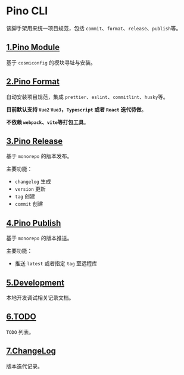 # Pino CLI

该脚手架用来统一项目规范，包括 `commit`、`format`、`release`、`publish`等。

## [1.Pino Module](./docs/1.Module.md)

基于 `cosmiconfig` 的模块寻址与安装。

## [2.Pino Format](./docs/2.Format.md)

自动安装项目规范，集成 `prettier`、`eslint`、`commitlint`、`husky`等。

**目前默认支持 `Vue2` `Vue3`，`Typescript` 或者 `React` 迭代待做**。

**不依赖 `webpack`、`vite`等打包工具**。

## [3.Pino Release](./docs/3.Release.md)

基于 `monorepo` 的版本发布。

主要功能：

- `changelog` 生成
- `version` 更新
- `tag` 创建
- `commit` 创建

## [4.Pino Publish](./docs/4.Publish.md)

基于 `monorepo` 的版本推送。

主要功能：

- 推送 `latest` 或者指定 `tag` 至远程库

## [5.Development](./docs/Development.md)

本地开发调试相关记录文档。

## [6.TODO](./docs/TODO.md)

`TODO` 列表。

## [7.ChangeLog](./CHANGELOG.md)

版本迭代记录。
